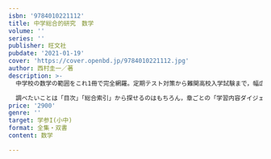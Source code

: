 ```yaml
---
isbn: '9784010221112'
title: 中学総合的研究　数学　
volume: ''
series: ''
publisher: 旺文社
pubdate: '2021-01-19'
cover: 'https://cover.openbd.jp/9784010221112.jpg'
author: 西村圭一／著
description: >-
  中学校の数学の範囲をこれ1冊で完全網羅。定期テスト対策から難関高校入学試験まで，幅広い用途で使できます。

  調べたいことは「目次」「総合索引」から探せるのはもちろん，章ごとの「学習内容ダイジェスト」や重要事項・重要語句についた「リンクアイコン」などからも関連事項を追うことができ，調べやすい工夫がされています。四訂版ではさらに収録問題数を増やしました。例題・確認問題・章末問題・巻末入試問題あわせて1,000問以上の問題で，たしかな実力をつけることができます。
price: '2900'
genre: ''
target: 学参I(小中)
format: 全集・双書
content: 数学

---
```

